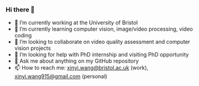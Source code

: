 ### Hi there 👋

- 🏫 I’m currently working at the University of Bristol
- 🌱 I’m currently learning computer vision, image/video processing, video coding
- 👯 I’m looking to collaborate on video quality assessment and computer vision projects
- 🤔 I’m looking for help with PhD internship and visiting PhD opportunity 
- 💬 Ask me about anything on my GitHub repository
- 📫 How to reach me: xinyi.wang@bristol.ac.uk (work), xinyi.wang915@gmail.com (personal)

  
<!--
**xinyiW915/xinyiW915** is a ✨ _special_ ✨ repository because its `README.md` (this file) appears on your GitHub profile.

Here are some ideas to get you started:

- 🔭 I’m currently working on ...
- 🌱 I’m currently learning ...
- 👯 I’m looking to collaborate on ...
- 🤔 I’m looking for help with ...
- 💬 Ask me about ...
- 📫 How to reach me: ...
- 😄 Pronouns: ...
- ⚡ Fun fact: ...
-->
